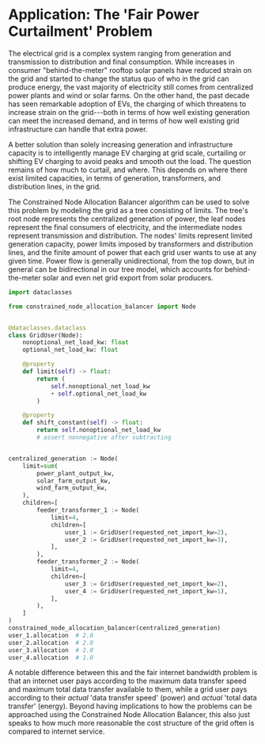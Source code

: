 # Application: The 'Fair Power Curtailment' Problem

The electrical grid is a complex system ranging from generation and transmission to distribution and final consumption. While increases in consumer "behind-the-meter" rooftop solar panels have reduced strain on the grid and started to change the status quo of who in the grid can produce energy, the vast majority of electricity still comes from centralized power plants and wind or solar farms. On the other hand, the past decade has seen remarkable adoption of EVs, the charging of which threatens to increase strain on the grid---both in terms of how well existing generation can meet the increased demand, and in terms of how well existing grid infrastructure can handle that extra power.

A better solution than solely increasing generation and infrastructure capacity is to intelligently manage EV charging at grid scale, curtailing or shifting EV charging to avoid peaks and smooth out the load. The question remains of how much to curtail, and where. This depends on where there exist limited capacities, in terms of generation, transformers, and distribution lines, in the grid.

The Constrained Node Allocation Balancer algorithm can be used to solve this problem by modeling the grid as a tree consisting of limits. The tree's root node represents the centralized generation of power, the leaf nodes represent the final consumers of electricity, and the intermediate nodes represent transmission and distribution. The nodes' limits represent limited generation capacity, power limits imposed by transformers and distribution lines, and the finite amount of power that each grid user wants to use at any given time. Power flow is generally unidirectional, from the top down, but in general can be bidirectional in our tree model, which accounts for behind-the-meter solar and even net grid export from solar producers.

```python
import dataclasses

from constrained_node_allocation_balancer import Node


@dataclasses.dataclass
class GridUser(Node):
    nonoptional_net_load_kw: float
    optional_net_load_kw: float

    @property
    def limit(self) -> float:
        return (
            self.nonoptional_net_load_kw
            + self.optional_net_load_kw
        )

    @property
    def shift_constant(self) -> float:
        return self.nonoptional_net_load_kw
        # assert nonnegative after subtracting


centralized_generation := Node(
    limit=sum(
        power_plant_output_kw,
        solar_farm_output_kw,
        wind_farm_output_kw,
    ),
    children=[
        feeder_transformer_1 := Node(
            limit=4,
            children=[
                user_1 := GridUser(requested_net_import_kw=2),
                user_2 := GridUser(requested_net_import_kw=3),
            ],
        ),
        feeder_transformer_2 := Node(
            limit=4,
            children=[
                user_3 := GridUser(requested_net_import_kw=2),
                user_4 := GridUser(requested_net_import_kw=1),
            ],
        ),
    ]
)
constrained_node_allocation_balancer(centralized_generation)
user_1.allocation  # 2.0
user_2.allocation  # 2.0
user_3.allocation  # 2.0
user_4.allocation  # 1.0
```

A notable difference between this and the fair internet bandwidth problem is that an internet user pays according to the maximum data transfer speed and maximum total data transfer available to them, while a grid user pays according to their *actual* 'data transfer speed' (power) and *actual* 'total data transfer' (energy). Beyond having implications to how the problems can be approached using the Constrained Node Allocation Balancer, this also just speaks to how much more reasonable the cost structure of the grid often is compared to internet service.
